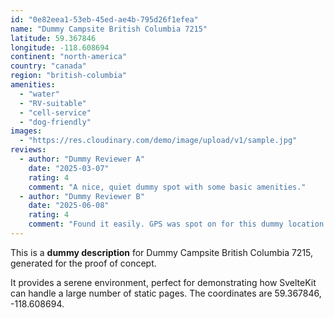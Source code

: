 ```yaml
---
id: "0e82eea1-53eb-45ed-ae4b-795d26f1efea"
name: "Dummy Campsite British Columbia 7215"
latitude: 59.367846
longitude: -118.608694
continent: "north-america"
country: "canada"
region: "british-columbia"
amenities:
  - "water"
  - "RV-suitable"
  - "cell-service"
  - "dog-friendly"
images:
  - "https://res.cloudinary.com/demo/image/upload/v1/sample.jpg"
reviews:
  - author: "Dummy Reviewer A"
    date: "2025-03-07"
    rating: 4
    comment: "A nice, quiet dummy spot with some basic amenities."
  - author: "Dummy Reviewer B"
    date: "2025-06-08"
    rating: 4
    comment: "Found it easily. GPS was spot on for this dummy location."
---
```


This is a **dummy description** for Dummy Campsite British Columbia 7215, generated for the proof of concept.

It provides a serene environment, perfect for demonstrating how SvelteKit can handle a large number of static pages. The coordinates are 59.367846, -118.608694.
